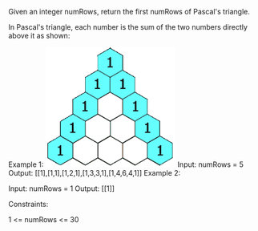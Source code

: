 Given an integer numRows, return the first numRows of Pascal's triangle.

In Pascal's triangle, each number is the sum of the two numbers directly above it as shown:


Example 1:
![PascalTriangleAnimated2.gif](PascalTriangleAnimated2.gif)
Input: numRows = 5
Output: [[1],[1,1],[1,2,1],[1,3,3,1],[1,4,6,4,1]]
Example 2:

Input: numRows = 1
Output: [[1]]


Constraints:

1 <= numRows <= 30

